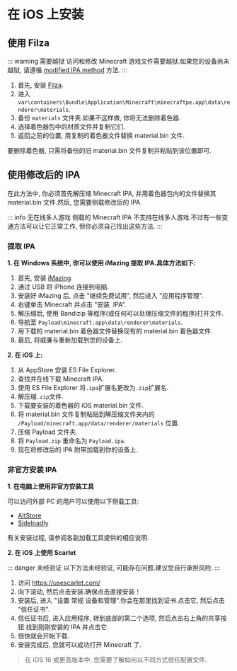 # 在 iOS 上安装

## 使用 Filza

::: warning 需要越狱
访问和修改 Minecraft 游戏文件需要越狱.如果您的设备尚未越狱, 请遵循 [modified IPA method](#using-modified-IPA) 方法.
:::

<YTEmbed url="https://www.youtube.com/embed/WS_xEI4xOJ4?si=rndA8K0Ss8i2Lg9I&amp;start=150" aspect="1.78"/>

1. 首先, 安装 [Filza](https://filzadownload.com/).
2. 进入 `var\containers\Bundle\Application\Minecraft\minecraftpe.app\data\renderer\materials`.
3. 备份 `materials` 文件夹.如果不这样做, 你将无法删除着色器.
4. 选择着色器包中的材质文件并复制它们.
5. 返回之前的位置, 用复制的着色器文件替换 material.bin 文件.

要删除着色器, 只需将备份的旧 material.bin 文件复制并粘贴到该位置即可.

## 使用修改后的 IPA

在此方法中, 你必须首先解压缩 Minecraft IPA, 并用着色器包内的文件替换其 material.bin 文件.然后, 您需要侧载修改后的 IPA.

::: info 无在线多人游戏
侧载的 Minecraft IPA 不支持在线多人游戏.不过有一些变通方法可以让它正常工作, 但你必须自己找出这些方法. 
:::

### 提取 IPA

**1. 在 Windows 系统中, 你可以使用 iMazing 提取 IPA.具体方法如下:** 
1. 首先, 安装 [iMazing](https://imazing.com/?gad=1&gclid=Cj0KCQjwoK2mBhDzARIsADGbjeoNt1rkkKWWJVaawEFnsUmV3QjthBa3UjxAL7h_cefyqWyxDuxRis8aAvGIEALw_wcB).
2. 通过 USB 将 iPhone 连接到电脑.
3. 安装好 iMazing 后, 点击 "继续免费试用", 然后进入 "应用程序管理".
4. 右键单击 Minecraft 并点击 "安装 .IPA".
5. 解压缩后, 使用 Bandizip 等程序(或任何可以处理压缩文件的程序)打开文件.
6. 导航至 `Payload\minecraft.app\data\renderer\materials`.
7. 用下载的 material.bin 着色器文件替换现有的 material.bin 着色器文件.
8. 最后, 将威廉与重新加载到您的设备上.

**2. 在 iOS 上:**
1. 从 AppStore 安装 ES File Explorer.
2. 查找并在线下载 Minecraft IPA.
3. 使用 ES File Explorer 将`.ipa`扩展名更改为`.zip`扩展名.
4. 解压缩`.zip`文件.
5. 下载要安装的着色器的 iOS material.bin 文件.
6. 将 material.bin 文件复制粘贴到解压缩文件夹内的 `/Payload/minecraft.app/data/renderer/materials` 位置.
7. 压缩 Payload 文件夹.
8. 将 `Payload.zip` 重命名为 `Payload.ipa`.
9. 现在将修改后的 IPA 附带加载到你的设备上.

### 非官方安装 IPA

**1. 在电脑上使用非官方安装工具**  

可以访问外部 PC 的用户可以使用以下侧载工具:
* [AltStore](https://altstore.io)
* [Sideloadly](https://sideloadly.io)

有关安装过程, 请参阅各副加载工具提供的相应说明.

**2. 在 iOS 上使用 Scarlet**  

::: danger 未经验证
以下方法未经验证, 可能存在问题.建议您自行承担风险.
:::

1. 访问 https://usescarlet.com/
2. 向下滚动, 然后点击安装.确保点击直接安装！
3. 安装后, 进入 "设置 常规 设备和管理".你会在那里找到证书.点击它, 然后点击 "信任证书".
4. 信任证书后, 进入应用程序, 转到底部的第二个选项, 然后点击右上角的共享按钮.找到刚刚安装的 IPA 并点击它.
5. 很快就会开始下载.
6. 安装完成后, 您就可以成功打开 Minecraft 了.

> 在 iOS 16 或更高版本中, 您需要了解如何以不同方式信任配置文件.